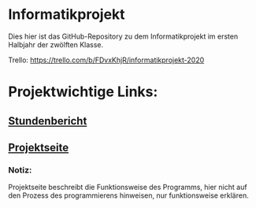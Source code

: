 # Informatikprojekt
Dies hier ist das GitHub-Repository zu dem Informatikprojekt im ersten Halbjahr der zwölften Klasse.

Trello: https://trello.com/b/FDvxKhjR/informatikprojekt-2020

# Projektwichtige Links:

## [Stundenbericht](https://github.com/Felixzed/Informatikprojekt/blob/master/Stundenbericht.md)


## [Projektseite](https://github.com/Felixzed/Informatikprojekt/blob/master/Projektseite.md) 

### Notiz:
Projektseite beschreibt die Funktionsweise des Programms, hier nicht auf den Prozess des programmierens hinweisen, nur funktionsweise erklären.
